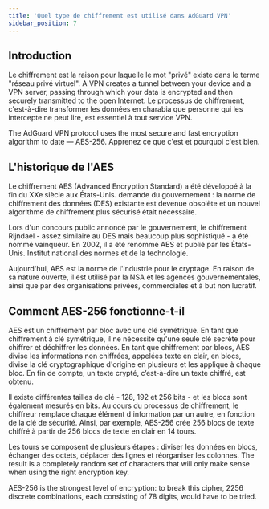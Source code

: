 ```yaml
---
title: 'Quel type de chiffrement est utilisé dans AdGuard VPN'
sidebar_position: 7
---
```


## Introduction

Le chiffrement est la raison pour laquelle le mot "privé" existe dans le terme "réseau privé virtuel". A VPN creates a tunnel between your device and a VPN server, passing through which your data is encrypted and then securely transmitted to the open Internet. Le processus de chiffrement, c'est-à-dire transformer les données en charabia que personne qui les intercepte ne peut lire, est essentiel à tout service VPN.

The AdGuard VPN protocol uses the most secure and fast encryption algorithm to date — AES-256. Apprenez ce que c'est et pourquoi c'est bien.

## L'historique de l'AES

Le chiffrement AES (Advanced Encryption Standard) a été développé à la fin du XXe siècle aux États-Unis. demande du gouvernement : la norme de chiffrement des données (DES) existante est devenue obsolète et un nouvel algorithme de chiffrement plus sécurisé était nécessaire.

Lors d'un concours public annoncé par le gouvernement, le chiffrement Rijndael - assez similaire au DES mais beaucoup plus sophistiqué - a été nommé vainqueur. En 2002, il a été renommé AES et publié par les États-Unis. Institut national des normes et de la technologie.

Aujourd'hui, AES est la norme de l'industrie pour le cryptage. En raison de sa nature ouverte, il est utilisé par la NSA et les agences gouvernementales, ainsi que par des organisations privées, commerciales et à but non lucratif.

## Comment AES-256 fonctionne-t-il

AES est un chiffrement par bloc avec une clé symétrique. En tant que chiffrement à clé symétrique, il ne nécessite qu'une seule clé secrète pour chiffrer et déchiffrer les données. En tant que chiffrement par blocs, AES divise les informations non chiffrées, appelées texte en clair, en blocs, divise la clé cryptographique d'origine en plusieurs et les applique à chaque bloc. En fin de compte, un texte crypté, c’est-à-dire un texte chiffré, est obtenu.

Il existe différentes tailles de clé - 128, 192 et 256 bits - et les blocs sont également mesurés en bits. Au cours du processus de chiffrement, le chiffreur remplace chaque élément d'information par un autre, en fonction de la clé de sécurité. Ainsi, par exemple, AES-256 crée 256 blocs de texte chiffré à partir de 256 blocs de texte en clair en 14 tours.

Les tours se composent de plusieurs étapes : diviser les données en blocs, échanger des octets, déplacer des lignes et réorganiser les colonnes. The result is a completely random set of characters that will only make sense when using the right encryption key.

AES-256 is the strongest level of encryption: to break this cipher, 2256 discrete combinations, each consisting of 78 digits, would have to be tried.
